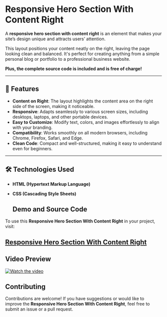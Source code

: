 # Responsive Hero Section With Content Right  

A **responsive hero section with content right** is an element that makes your site’s design unique and attracts users’ attention.  

This layout positions your content neatly on the right, leaving the page looking clean and balanced. It's perfect for creating anything from a simple personal blog or portfolio to a professional business website.  

**Plus, the complete source code is included and is free of charge!**  

---

## 🌟 Features  

- **Content on Right**: The layout highlights the content area on the right side of the screen, making it noticeable.  
- **Responsive**: Adapts seamlessly to various screen sizes, including desktops, laptops, and other portable devices.  
- **Easy to Customize**: Modify text, colors, and images effortlessly to align with your branding.  
- **Compatibility**: Works smoothly on all modern browsers, including Chrome, Firefox, Safari, and Edge.  
- **Clean Code**: Compact and well-structured, making it easy to understand even for beginners.  

---

## 🛠️ Technologies Used  

- **HTML (Hypertext Markup Language)**  
- **CSS (Cascading Style Sheets)**  

  ## Demo and Source Code

To use this **Responsive Hero Section With Content Right** in your project, visit:

## <a href="https://jvcodes.com/responsive-hero-section-with-content-right/">Responsive Hero Section With Content Right</a>

## Video Preview

[![Watch the video](https://img.youtube.com/vi/aiVD43ssjDQ/0.jpg)](https://www.youtube.com/watch?v=aiVD43ssjDQ)

## Contributing

Contributions are welcome! If you have suggestions or would like to improve the **Responsive Hero Section With Content Right**, feel free to submit an issue or a pull request.
